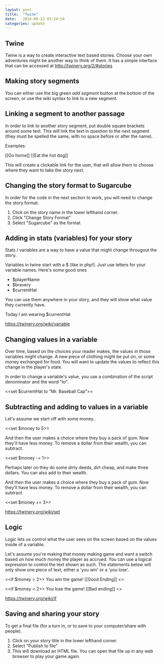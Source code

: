 ```yaml
---
layout: post
title:  "Twine"
date:   2016-08-23 03:24:54
categories: update
---
```



Twine
---------------------

Twine is a way to create interactive text based stories. Choose your own adventures might be another way to think of them. It has a simple interface that can be accessed at http://twinery.org/2/#stories


Making story segments
-------------------------

You can either use the big green *add segment* button at the bottom of the screen, or use the wiki syntax to link to a new segment.

Linking a segment to another passage
-------------------------

In order to link to another story segment, put double square brackets around some text. This will link the text in question to the next segment (they must be spelled the same, with no space before or after the name).

Examples:

[[Go home]]
[[Eat the hot dog]]

This will create a clickable link for the user, that will allow them to choose where they want to take the story next.


Changing the story format to Sugarcube
------------------------

In order for the code in the next section to work, you will need to change the story format.

1. Click on the story name in the lower lefthand corner.
2. Click "Change Story Format"
3. Select "Sugarcube" as the format


Adding in stats (variables) for your story
----------------------------

Stats / variables are a way to have a value that might change througout the story.

Variables in twine start with a $ (like in php!). Just use letters for your variable names. Here's some good ones

- $playerName
- $bravery
- $currentHat

You can use them anywhere in your story, and they will show what value they currently have.

  Today I am wearing $currentHat

https://twinery.org/wiki/variable


Changing values in a variable
------------------------------------

Over time, based on the choices your reader makes, the values in those variables might change. A new piece of clothing might be put on, or some money exchanged for food. You will want to update the values to reflect this change in the player's state.


In order to change a variable's value, you use a combination of the script denominator and the word "to".

  <<set $currentHat to "Mr. Baseball Cap">>

Subtracting and adding to values in a variable
----------------------------------

Let's assume we start off with some money..

  <<set $money to 5>>

And then the user makes a choice where they buy a pack of gum. Now they'll have less money. To remove a dollar from their wealth, you can subtract.

  <<set $money -= 1>>

Perhaps later on they do some dirty deeds, dirt cheap, and make three dollars. You can also add to their wealth.

And then the user makes a choice where they buy a pack of gum. Now they'll have less money. To remove a dollar from their wealth, you can subtract.

  <<set $money += 3>>

https://twinery.org/wiki/set

Logic
----------------------------------

Logic lets us control what the user sees on the screen based on the values inside of a variable.


Let's assume you're making that money making game and want a switch based on how much money the player as accrued. You can use a logical expression to control the text shown as such. The statements below will only show one piece of text, either a 'you win' or a 'you lose'.

  <<if $money > 2>>
    You win the game!
    [[Good Ending]]
  <<endif>>

  <<if $money < 2>>
    You lose the game!
    [[Bad ending]]
  <<endif>>

https://twinery.org/wiki/if

Saving and sharing your story
--------------------------------

To get a final file (for a turn in, or to save to your computer/share with people).

1. Click on your story title in the lower lefthand corner.
2. Select "Publish to file"
3. This will download an HTML file. You can open that file up in any web browser to play your game again.
